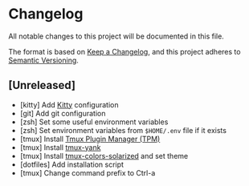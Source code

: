 # Changelog
All notable changes to this project will be documented in this file.

The format is based on [Keep a Changelog](https://keepachangelog.com/en/1.0.0/),
and this project adheres to [Semantic Versioning](https://semver.org/spec/v2.0.0.html).

## [Unreleased]
- [kitty] Add [Kitty](https://sw.kovidgoyal.net/kitty/) configuration
- [git] Add git configuration
- [zsh] Set some useful environment variables
- [zsh] Set environment variables from `$HOME/.env` file if it exists
- [tmux] Install [Tmux Plugin Manager (TPM)](https://github.com/tmux-plugins/tpm)
- [tmux] Install [tmux-yank](https://github.com/tmux-plugins/tmux-yank)
- [tmux] Install [tmux-colors-solarized](https://github.com/seebi/tmux-colors-solarized) and set theme
- [dotfiles] Add installation script
- [tmux] Change command prefix to Ctrl-a
